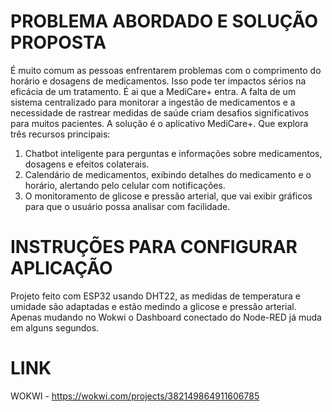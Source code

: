 # PROBLEMA ABORDADO E SOLUÇÃO PROPOSTA
É muito comum as pessoas enfrentarem problemas com o comprimento do horário e dosagens de medicamentos. Isso pode ter impactos sérios na eficácia de um tratamento. É ai que a MediCare+ entra.
A falta de um sistema centralizado para monitorar a ingestão de medicamentos e a necessidade de rastrear medidas de saúde criam desafios significativos para muitos pacientes.
A solução é o aplicativo MediCare+. Que explora três recursos principais:
1) Chatbot inteligente para perguntas e informações sobre medicamentos, dosagens e efeitos colaterais. 
2) Calendário de medicamentos, exibindo detalhes do medicamento e o horário, alertando pelo celular com notificações. 
3) O monitoramento de glicose e pressão arterial, que vai exibir gráficos para que o usuário possa analisar com facilidade.

# INSTRUÇÕES PARA CONFIGURAR APLICAÇÃO 
Projeto feito com ESP32 usando DHT22, as medidas de temperatura e umidade são adaptadas e estão medindo a glicose e pressão arterial.
Apenas mudando no Wokwi o Dashboard conectado do Node-RED já muda em alguns segundos.

# LINK
WOKWI  - https://wokwi.com/projects/382149864911606785
